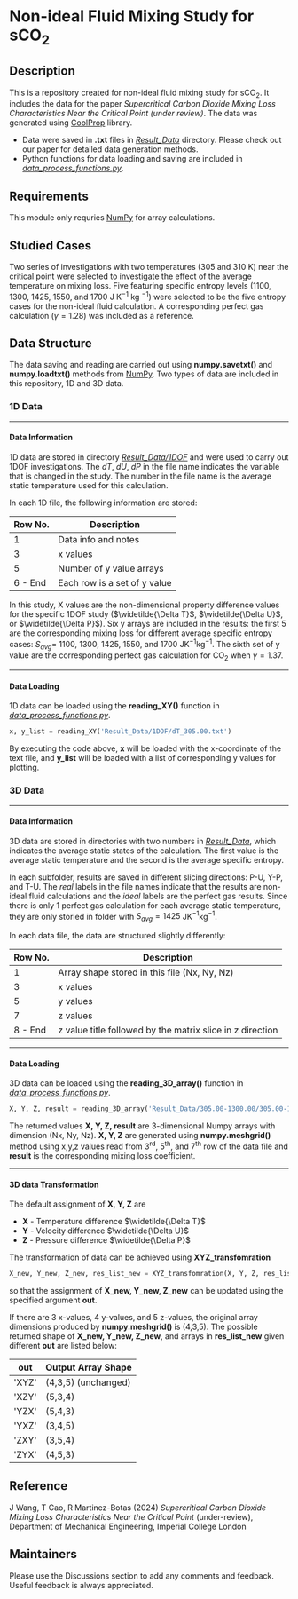 # Non-ideal Fluid Mixing Study for $\textrm{sCO}_2$

## Description

This is a repository created for non-ideal fluid mixing study for $\textrm{sCO}_2$. It includes the data for the paper *Supercritical Carbon Dioxide Mixing Loss Characteristics Near the Critical Point (under review)*. The data was generated using [CoolProp](https://github.com/CoolProp/CoolProp) library.

- Data were saved in **.txt** files in [*Result_Data*](Result_Data) directory. Please check out our paper for detailed data generation methods.
- Python functions for data loading and saving are included in [*data_process_functions.py*](data_process_functions.py).

## Requirements

This module only requries [NumPy](https://numpy.org/) for array calculations.

## Studied Cases

Two series of investigations with two temperatures (305 and 310 K) near the critical point were selected to investigate the effect of the average temperature on mixing loss. Five featuring specific entropy levels (1100, 1300, 1425, 1550, and 1700 J K$^{-1}$ kg $^{-1}$) were selected to be the five entropy cases for the non-ideal fluid calculation. A corresponding perfect gas calculation ($\gamma = 1.28$) was included as a reference. 

## Data Structure

The data saving and reading are carried out using **numpy.savetxt()** and **numpy.loadtxt()** methods from [NumPy](https://numpy.org/). Two types of data are included in this repository, 1D and 3D data.

### 1D Data

---
#### Data Information

1D data are stored in directory [*Result_Data/1DOF*](Result_Data/1DOF) and were used to carry out 1DOF investigations. The *dT*, *dU*, *dP* in the file name indicates the variable that is changed in the study. The number in the file name is the average static temperature used for this calculation.

In each 1D file, the following information are stored:

| Row No.     | Description                   |
| -----       | -----------                   |
| 1           | Data info and notes           |
| 3           | x values                      |
| 5           | Number of y value arrays      |
| 6 - End     | Each row is a set of y value  |

In this study, X values are the non-dimensional property difference values for the specific 1DOF study ($\widetilde{\Delta T}$, $\widetilde{\Delta U}$, or $\widetilde{\Delta P}$). Six y arrays are included in the results: the first 5 are the corresponding mixing loss for different average specific entropy cases: $S_{avg} =$ 1100, 1300, 1425, 1550, and 1700 JK$^{-1}$kg$^{-1}$. The sixth set of y value are the corresponding perfect gas calculation for CO$_2$ when $\gamma=1.37$. 

---
#### Data Loading

1D data can be loaded using the **reading_XY()** function in [*data_process_functions.py*](data_process_functions.py). 

```python
x, y_list = reading_XY('Result_Data/1DOF/dT_305.00.txt')
```

By executing the code above, **x** will be loaded with the x-coordinate of the text file, and **y_list** will be loaded with a list of corresponding y values for plotting.

### 3D Data

---
#### Data Information

3D data are stored in directories with two numbers in [*Result_Data*](Result_Data), which indicates the average static states of the calculation. The first value is the average static temperature and the second is the average specific entropy.

In each subfolder, results are saved in different slicing directions: P-U, Y-P, and T-U. The *real* labels in the file names indicate that the results are non-ideal fluid calculations and the *ideal* labels are the perfect gas results. Since there is only 1 perfect gas calculation for each average static temperature, they are only storied in folder with $S_{avg}=1425$ JK$^{-1}$kg$^{-1}$.

In each data file, the data are structured slightly differently:

| Row No.     | Description                     |
| -----       | -----------                     |
| 1           | Array shape stored in this file (Nx, Ny, Nz) |
| 3           | x values                        |
| 5           | y values                        |
| 7           | z values                        |
| 8 - End     | z value title followed by the matrix slice in z direction|

---
#### Data Loading

3D data can be loaded using the **reading_3D_array()** function in [*data_process_functions.py*](data_process_functions.py). 

```python
X, Y, Z, result = reading_3D_array('Result_Data/305.00-1300.00/305.00-1300.00-realTU.txt')
```

The returned values **X, Y, Z, result** are 3-dimensional Numpy arrays with dimension (Nx, Ny, Nz). **X, Y, Z** are generated using **numpy.meshgrid()** method using x,y,z values read from 3$^{\textrm{rd}}$, 5$^{\textrm{th}}$, and 7$^{\textrm{th}}$ row of the data file and **result** is the corresponding mixing loss coefficient.

---
#### 3D data Transformation

The default assignment of **X, Y, Z** are 

- **X** - Temperature difference $\widetilde{\Delta T}$
- **Y** - Velocity difference $\widetilde{\Delta U}$
- **Z** - Pressure difference $\widetilde{\Delta P}$

The transformation of data can be achieved using **XYZ_transfomration**

```python
X_new, Y_new, Z_new, res_list_new = XYZ_transfomration(X, Y, Z, res_list, out = 'XZY')
```

so that the assignment of **X_new, Y_new, Z_new** can be updated using the specified argument **out**.

If there are 3 x-values, 4 y-values, and 5 z-values, the original array dimensions produced by **numpy.meshgrid()** is (4,3,5). The possible returned shape of **X_new, Y_new, Z_new**, and arrays in **res_list_new** given different **out** are listed below:

| **out**     | Output Array Shape  |
| -----       | -----------         |
| 'XYZ'       | (4,3,5) (unchanged) |
| 'XZY'       | (5,3,4)             |
| 'YZX'       | (5,4,3)             |
| 'YXZ'       | (3,4,5)             |
| 'ZXY'       | (3,5,4)             |
| 'ZYX'       | (4,5,3)             |



## Reference

J Wang, T Cao, R Martinez-Botas (2024) *Supercritical Carbon Dioxide Mixing Loss Characteristics Near the Critical Point* (under-review), Department of Mechanical Engineering, Imperial College London


## Maintainers

Please use the Discussions section to add any comments and feedback. Useful feedback is always appreciated.
